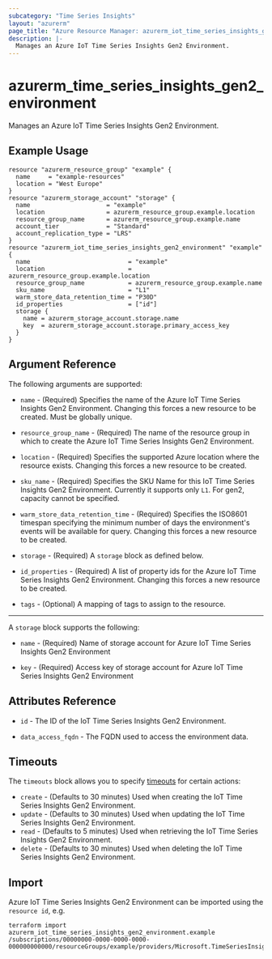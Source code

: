 ```yaml
---
subcategory: "Time Series Insights"
layout: "azurerm"
page_title: "Azure Resource Manager: azurerm_iot_time_series_insights_gen2_environment"
description: |-
  Manages an Azure IoT Time Series Insights Gen2 Environment.
---
```


# azurerm_time_series_insights_gen2_environment

Manages an Azure IoT Time Series Insights Gen2 Environment.

## Example Usage

```hcl
resource "azurerm_resource_group" "example" {
  name     = "example-resources"
  location = "West Europe"
}
resource "azurerm_storage_account" "storage" {
  name                     = "example"
  location                 = azurerm_resource_group.example.location
  resource_group_name      = azurerm_resource_group.example.name
  account_tier             = "Standard"
  account_replication_type = "LRS"
}
resource "azurerm_iot_time_series_insights_gen2_environment" "example" {
  name                           = "example"
  location                       = azurerm_resource_group.example.location
  resource_group_name            = azurerm_resource_group.example.name
  sku_name                       = "L1"
  warm_store_data_retention_time = "P30D"
  id_properties                  = ["id"]
  storage {
    name = azurerm_storage_account.storage.name
    key  = azurerm_storage_account.storage.primary_access_key
  }
}
```

## Argument Reference

The following arguments are supported:

* `name` - (Required) Specifies the name of the Azure IoT Time Series Insights Gen2 Environment. Changing this forces a new resource to be created. Must be globally unique.

* `resource_group_name` - (Required) The name of the resource group in which to create the Azure IoT Time Series Insights Gen2 Environment.

* `location` - (Required) Specifies the supported Azure location where the resource exists. Changing this forces a new resource to be created.

* `sku_name` - (Required) Specifies the SKU Name for this IoT Time Series Insights Gen2 Environment. Currently it supports only `L1`. For gen2, capacity cannot be specified.

* `warm_store_data_retention_time` - (Required) Specifies the ISO8601 timespan specifying the minimum number of days the environment's events will be available for query. Changing this forces a new resource to be created.

* `storage` - (Required) A `storage` block as defined below.

* `id_properties` - (Required) A list of property ids for the Azure IoT Time Series Insights Gen2 Environment. Changing this forces a new resource to be created. 

* `tags` - (Optional) A mapping of tags to assign to the resource.

---

A `storage` block supports the following:

* `name` - (Required) Name of storage account for Azure IoT Time Series Insights Gen2 Environment

* `key` - (Required) Access key of storage account for Azure IoT Time Series Insights Gen2 Environment


## Attributes Reference

* `id` - The ID of the IoT Time Series Insights Gen2 Environment.

* `data_access_fqdn` - The FQDN used to access the environment data.

## Timeouts

The `timeouts` block allows you to specify [timeouts](https://www.terraform.io/docs/configuration/resources.html#timeouts) for certain actions:

* `create` - (Defaults to 30 minutes) Used when creating the IoT Time Series Insights Gen2 Environment.
* `update` - (Defaults to 30 minutes) Used when updating the IoT Time Series Insights Gen2 Environment.
* `read` - (Defaults to 5 minutes) Used when retrieving the IoT Time Series Insights Gen2 Environment.
* `delete` - (Defaults to 30 minutes) Used when deleting the IoT Time Series Insights Gen2 Environment.

## Import

Azure IoT Time Series Insights Gen2 Environment can be imported using the `resource id`, e.g.

```shell
terraform import azurerm_iot_time_series_insights_gen2_environment.example /subscriptions/00000000-0000-0000-0000-000000000000/resourceGroups/example/providers/Microsoft.TimeSeriesInsights/environments/example
```
